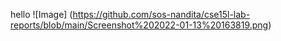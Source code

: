 hello
![Image] (https://github.com/sos-nandita/cse15l-lab-reports/blob/main/Screenshot%202022-01-13%20163819.png)
